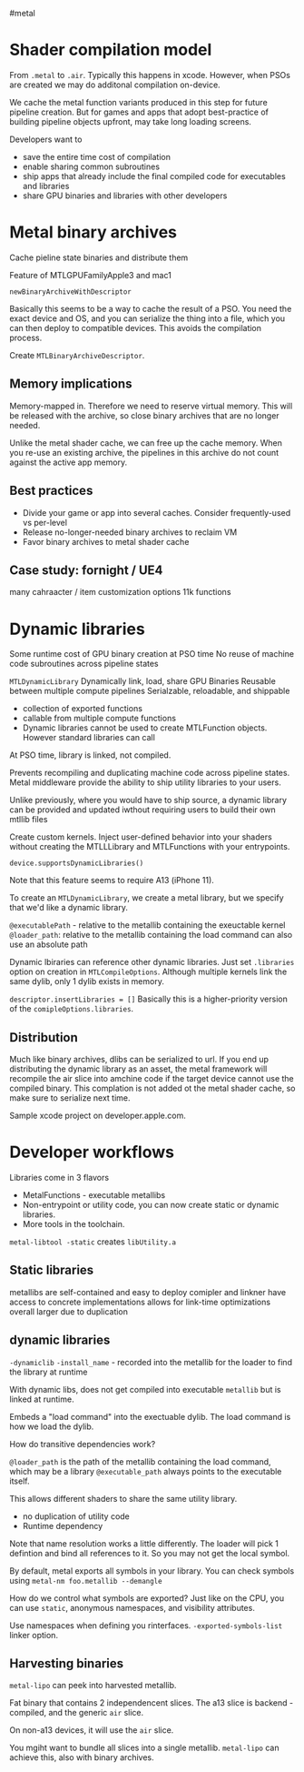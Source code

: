 #metal 

# Shader compilation model
From `.metal` to `.air`.   Typically this happens in xcode.
However, when PSOs are created we may do additonal compilation on-device.

We cache the metal function variants produced in this step for future pipeline creation.  But for games and apps that adopt best-practice of building pipeline objects upfront, may take long loading screens.

Developers want to
* save the entire time cost of compilation
* enable sharing common subroutines
* ship apps that already include the final compiled code for executables and libraries
* share GPU binaries and libraries with other developers

# Metal binary archives
Cache pieline state binaries and distribute them

Feature of MTLGPUFamilyApple3 and mac1

`newBinaryArchiveWithDescriptor`

Basically this seems to be a way to cache the result of a PSO.  You need the exact device and OS, and you can serialize the thing into a file, which you can then deploy to compatible devices.  This avoids the compilation process.

Create `MTLBinaryArchiveDescriptor`.  

## Memory implications
Memory-mapped in.  Therefore we need to reserve virtual memory.  This will be released with the archive, so close binary archives that are no longer needed.

Unlike the metal shader cache, we can free up the cache memory.  When you re-use an existing archive, the pipelines in this archive do not count against the active app memory.  

## Best practices
* Divide your game or app into several caches.  Consider frequently-used vs per-level
* Release no-longer-needed binary archives to reclaim VM
* Favor binary archives to metal shader cache

## Case study: fornight / UE4
many cahraacter / item customization options
11k functions


# Dynamic libraries
Some runtime cost of GPU binary creation at PSO time
No reuse of machine code subroutines across pipeline states

`MTLDynamicLibrary`
Dynamically link, load, share GPU Binaries
Reusable between multiple compute pipelines
Serialzable, reloadable, and shippable

* collection of exported functions
* callable from multiple compute functions
* Dynamic libraries cannot be used to create MTLFunction objects.  However standard libraries can call

At PSO time, library is linked, not compiled.

Prevents recompiling and duplicating machine code across pipeline states.  Metal middleware provide the ability to ship utility libraries to your users.

Unlike previously, where you would have to ship source, a dynamic library can be provided and updated iwthout requiring users to build their own mtllib files

Create custom kernels.  Inject user-defined behavior into your shaders without creating the MTLLLibrary and MTLFunctions with your entrypoints.

`device.supportsDynamicLibraries()`

Note that this feature seems to require A13 (iPhone 11).


To create an `MTLDynamicLibrary`, we create a metal library, but we specify that we'd like a dynamic library.

`@executablePath` - relative to the metallib containing the exeuctable kernel
`@loader_path`: relative to the metallib containing the load command
can also use an absolute path

Dynamic lbiraries can reference other dynamic libraries.  Just set `.libraries` option on creation in `MTLCompileOptions`.  Although multiple kernels link the same dylib, only 1 dylib exists in memory.

`descriptor.insertLibraries = []`   Basically this is a higher-priority version of the `comipleOptions.libraries`.


## Distribution
Much like binary archives, dlibs can be serialized to url.  If you end up distributing the dynamic library as an asset, the metal framework will recompile the air slice into amchine code if the target device cannot use the compiled binary.  This complation is not added ot the metal shader cache, so make sure to serialize next time.

Sample xcode project on developer.apple.com.

# Developer workflows

Libraries come in 3 flavors

* MetalFunctions - executable metallibs
* Non-entrypoint or utility code, you can now create static or dynamic libraries.
* More tools in the toolchain.

`metal-libtool -static` creates `libUtility.a`

## Static libraries

metallibs are self-contained and easy to deploy
comipler and linkner have access to concrete implementations
allows for link-time optimizations
overall larger due to duplication

## dynamic libraries

`-dynamiclib` 
`-install_name` - recorded into the metallib for the loader to find the library at runtime

With dynamic libs, does not get compiled into executable `metallib` but is linked at runtime.

Embeds a "load command" into the exectuable dylib.  The load command is how we load the dylib.

How do transitive dependencies work?  

`@loader_path` is the path of the metallib containing the load command, which may be a library
`@executable_path` always points to the executable itself.

This allows different shaders to share the same utility library.

* no duplication of utility code
* Runtime dependency

Note that name resolution works a little differently.  The loader will pick 1 defintion and bind all references to it.  So you may not get the local symbol.

By default, metal exports all symbols in your library.  You can check symbols using `metal-nm foo.metallib --demangle`

How do we control what symbols are exported?  Just like on the CPU, you can use `static`, anonymous namespaces, and visibility attributes.

Use namespaces when defining you rinterfaces.
`-exported-symbols-list` linker option.

## Harvesting binaries

`metal-lipo` can peek into harvested metallib.

Fat binary that contains 2 independencent slices.  The a13 slice is backend -compiled, and the generic `air` slice.

On non-a13 devices, it will use the `air` slice.

You mgiht want to bundle all slices into a single metallib.  `metal-lipo` can achieve this, also with binary archives.